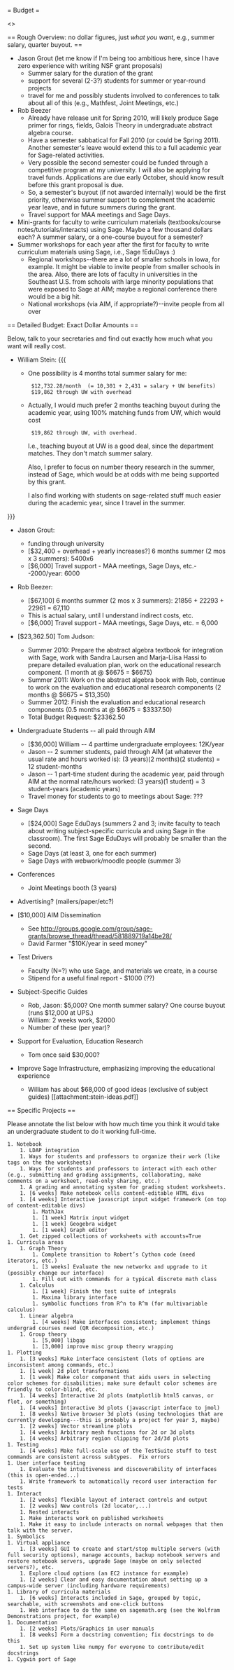 = Budget =

<<TableOfContents>>

== Rough Overview: no dollar figures, just *what you want*, e.g., summer salary, quarter buyout. ==
 * Jason Grout (let me know if I'm being too ambitious here, since I have zero experience with writing NSF grant proposals)
   * Summer salary for the duration of the grant
   * support for several (2-3?) students for summer or year-round projects
   * travel for me and possibly students involved to conferences to talk about all of this (e.g., Mathfest, Joint Meetings, etc.)
 * Rob Beezer
   * Already have release unit for Spring 2010, will likely produce Sage primer for rings, fields, Galois Theory in undergraduate abstract algebra course.
   * Have a semester sabbatical for Fall 2010 (or could be Spring 2011).  Another semester's leave would extend this to a full academic year for Sage-related activities.
   * Very possible the second semester could be funded through a competitive program at my university.  I will also be applying for travel funds.  Applications are due early October, should know result before this grant proposal is due.
   * So, a semester's buyout (if not awarded internally) would be the first priority, otherwise summer support to complement the academic year leave, and in future summers during the grant.
   * Travel support for MAA meetings and Sage Days.
 * Mini-grants for faculty to write curriculum materials (textbooks/course notes/tutorials/interacts) using Sage.  Maybe a few thousand dollars each?  A summer salary, or a one-course buyout for a semester?
 * Summer workshops for each year after the first for faculty to write curriculum materials using Sage, i.e., Sage !EduDays :)
    * Regional workshops--there are a lot of smaller schools in Iowa, for example.  It might be viable to invite people from smaller schools in the area.  Also, there are lots of faculty in universities in the Southeast U.S. from schools with large minority populations that were exposed to Sage at AIM; maybe a regional conference there would be a big hit.
    * National workshops (via AIM, if appropriate?)--invite people from all over

== Detailed Budget: Exact Dollar Amounts ==

Below, talk to your secretaries and find out exactly how much what you want will really cost. 

 * William Stein: 
{{{
   * One possibility is 4 months total summer salary for me: 

          $12,732.28/month  (= 10,301 + 2,431 = salary + UW benefits)
          $19,862 through UW with overhead

   * Actually, I would much prefer 2 months teaching buyout during
     the academic year, using 100% matching funds from UW, which would cost
  
          $19,862 through UW, with overhead.
 
     I.e., teaching buyout at UW is a good deal, since the department
     matches.  They don't match summer salary.

     Also, I prefer to focus on number theory research in the summer,
     instead of Sage, which would be at odds with me being supported
     by this grant.

     I also find working with students on sage-related stuff much
     easier during the academic year, since I travel in the summer.

}}}
    
 * Jason Grout:
    * funding through university
    * [$32,400 + overhead + yearly increases?] 6 months summer (2 mos x 3 summers): 5400x6
    * [$6,000] Travel support - MAA meetings, Sage Days, etc.--2000/year: 6000

 * Rob Beezer:
    * [$67,100] 6 months summer (2 mos x 3 summers): 21856 + 22293 + 22961 = 67,110
    * This is actual salary, until I understand indirect costs, etc.
    * [$6,000] Travel support - MAA meetings, Sage Days, etc. = 6,000

 * [$23,362.50] Tom Judson: 
    * Summer 2010: Prepare the abstract algebra textbook for integration with Sage, work with Sandra Laursen  and Marja-Liisa Hassi to prepare detailed evaluation plan, work on the educational research component. (1 month at @ $6675 = $6675)
    * Summer 2011: Work on the abstract algebra book with Rob, continue to work on the evaluation and educational research components (2 months @ $6675 = $13,350)
    * Summer 2012: Finish the evaluation and educational research components (0.5 months at @ $6675 = $3337.50)
    * Total Budget Request:  $23362.50

 * Undergraduate Students -- all paid through AIM
    * [$36,000] William -- 4 parttime undergraduate employees: 12K/year
    * Jason -- 2 summer students, paid through AIM (at whatever the usual rate and hours worked is): (3 years)(2 months)(2 students) = 12 student-months
    * Jason -- 1 part-time student during the academic year, paid through AIM at the normal rate/hours worked: (3 years)(1 student) = 3 student-years (academic years)
    * Travel money for students to go to meetings about Sage: ???

 * Sage Days
   * [$24,000] Sage EduDays (summers 2 and 3; invite faculty to teach about writing subject-specific curricula and using Sage in the classroom).  The first Sage EduDays will probably be smaller than the second.
   * Sage Days (at least 3, one for each summer)
   * Sage Days with webwork/moodle people (summer 3)

 * Conferences
   * Joint Meetings booth (3 years)

 * Advertising? (mailers/paper/etc?)

 * [$10,000] AIM Dissemination
    * See http://groups.google.com/group/sage-grants/browse_thread/thread/581889719a14be28/
    * David Farmer "$10K/year in seed money"

 * Test Drivers
    * Faculty (N=?) who use Sage, and materials we create, in a course
    * Stipend for a useful final report - $1000 (??)
 
 * Subject-Specific Guides
    * Rob, Jason:  \$5,000?  One month summer salary?  One course buyout (runs \$12,000 at UPS.)
    * William:  2 weeks work, $2000
    * Number of these (per year)?

 * Support for Evaluation, Education Research
    * Tom once said $30,000? 

 * Improve Sage Infrastructure, emphasizing improving the educational experience
    * William has about $68,000 of good ideas (exclusive of subject guides) [[attachment:stein-ideas.pdf]]

== Specific Projects ==

Please annotate the list below with how much time you think it would take an undergraduate student to do it working full-time.

    1. Notebook
        1. LDAP integration
        1. Ways for students and professors to organize their work (like tags on the the worksheets) 
        1. Ways for students and professors to interact with each other (e.g., submitting and grading assignments, collaborating, make comments on a worksheet, read-only sharing, etc.)
        1. A grading and annotating system for grading student worksheets. 
        1. [6 weeks] Make notebook cells content-editable HTML divs
        1. [4 weeks] Interactive javascript input widget framework (on top of content-editable divs)
            1. MathJax
            1. [1 week] Matrix input widget
            1. [1 week] Geogebra widget
            1. [1 week] Graph editor
        1. Get zipped collections of worksheets with accounts=True
    1. Curricula areas
        1. Graph Theory
            1. Complete transition to Robert’s Cython code (need iterators, etc.)
            1. [3 weeks] Evaluate the new networkx and upgrade to it (possibly change our interface)
            1. Fill out with commands for a typical discrete math class
        1. Calculus
            1. [1 week] Finish the test suite of integrals
            1. Maxima library interface
            1. symbolic functions from R^n to R^m (for multivariable calculus)
        1. Linear algebra
            1. [4 weeks] Make interfaces consistent; implement things undergrad courses need (QR decomposition, etc.)
        1. Group theory
            1. [5,000] libgap
            1. [3,000] improve misc group theory wrapping
    1. Plotting
        1. [3 weeks] Make interface consistent (lots of options are inconsistent among commands, etc.)
        1. [1 week] 2d plot transformations
        1. [1 week] Make color component that aids users in selecting color schemes for disabilities; make sure default color schemes are friendly to color-blind, etc.
        1. [4 weeks] Interactive 2d plots (matplotlib html5 canvas, or flot, or something)
        1. [4 weeks] Interactive 3d plots (javascript interface to jmol)
        1. [8 weeks] Native browser 3d plots (using technologies that are currently developing---this is probably a project for year 3, maybe)
        1. [2 weeks] Vector streamline plots
        1. [4 weeks] Arbitrary mesh functions for 2d or 3d plots
        1. [4 weeks] Arbitrary region clipping for 2d/3d plots
    1. Testing
        1. [4 weeks] Make full-scale use of the TestSuite stuff to test commands are consistent across subtypes.  Fix errors
    1. User interface testing
        1. Evaluate the intuitiveness and discoverability of interfaces (this is open-ended...)
        1. Write framework to automatically record user interaction for tests
    1. Interact
        1. [2 weeks] flexible layout of interact controls and output
        1. [2 weeks] New controls (2d locator,...)
        1. Nested interacts
        1. Make interacts work on published worksheets
        1. Make it easy to include interacts on normal webpages that then talk with the server.
    1. Symbolics
    1. Virtual appliance
        1. [3 weeks] GUI to create and start/stop multiple servers (with full security options), manage accounts, backup notebook servers and restore notebook servers, upgrade Sage (maybe on only selected servers?), etc.
        1. Explore cloud options (an EC2 instance for example)
        1. [2 weeks] Clear and easy documentation about setting up a campus-wide server (including hardware requirements)
    1. Library of curricula materials
        1. [6 weeks] Interacts included in Sage, grouped by topic, searchable, with screenshots and one-click buttons
        1. Web interface to do the same on sagemath.org (see the Wolfram Demonstrations project, for example)
    1. Documentation
        1. [2 weeks] Plots/Graphics in user manuals
        1. [8 weeks] Form a docstring convention; fix docstrings to do this
        1. Set up system like numpy for everyone to contribute/edit docstrings
    1. Cygwin port of Sage
